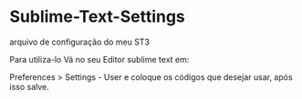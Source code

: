 Sublime-Text-Settings
=====================

arquivo de configuração do meu ST3

Para utiliza-lo Vá no seu Editor sublime text em:

Preferences > Settings - User e coloque os códigos que desejar usar, após isso salve.
